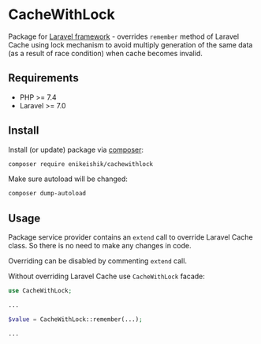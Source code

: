 # CacheWithLock

Package for [Laravel framework](https://laravel.com/) - 
overrides `remember` method of Laravel Cache using lock mechanism
to avoid multiply generation of the same data (as a result of 
race condition) when cache becomes invalid.

## Requirements

*   PHP >= 7.4
*   Laravel >= 7.0

## Install

Install (or update) package via [composer](http://getcomposer.org/):

```bash
composer require enikeishik/cachewithlock
```

Make sure autoload will be changed:

```bash
composer dump-autoload
```

## Usage

Package service provider contains an `extend` call to override Laravel Cache class.
So there is no need to make any changes in code.

Overriding can be disabled by commenting `extend` call.

Without overriding Laravel Cache use `CacheWithLock` facade:

```php
use CacheWithLock;

...

$value = CacheWithLock::remember(...);

...

```

